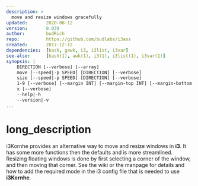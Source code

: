 ```yaml
---
description: >
  move and resize windows gracefully
updated:       2020-08-12
version:       0.039
author:        budRich
repo:          https://github.com/budlabs/i3ass
created:       2017-12-12
dependencies:  [bash, gawk, i3, i3list, i3var]
see-also:      [bash(1), awk(1), i3(1), i3list(1), i3var(1)]
synopsis: |
    DIRECTION [--verbose] [--array]
    move [--speed|-p SPEED] [DIRECTION] [--verbose]
    size [--speed|-p SPEED] [DIRECTION] [--verbose]
    1-9 [--verbose] [--margin INT] [--margin-top INT] [--margin-bottom INT] [--margin-left INT] [--margin-right INT]
    x [--verbose]
    --help|-h
    --version|-v
...
```


# long_description

i3Kornhe provides an alternative way to move and resize windows in **i3**.
It has some more functions then the defaults and is more streamlined.
Resizing floating windows is done by first selecting a corner of the window, 
and then moving that corner. See the wiki or the manpage for details and how
to add the required mode in the i3 config file that is needed to use **i3Kornhe**.
